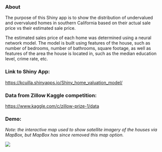 ### About

The purpose of this Shiny app is to show the distribution of undervalued and overvalued homes in southern California based on their actual sale price vs their estimated sale price. 

The estimated sales price of each home was determined using a neural network model. The model is built using features of the house, such as number of bedrooms, number of bathrooms, square footage, as well as features of the area the house is located in, such as the median education level, crime rate, etc.

### Link to Shiny App:
https://kcuilla.shinyapps.io/Shiny_home_valuation_model/

### Data from Zillow Kaggle competition:
https://www.kaggle.com/c/zillow-prize-1/data

### Demo: <br>
<i>Note: the interactive map used to show satellite imagery of the houses via MapBox, but MapBox has since removed this map option.</i>

<img src="https://github.com/kcuilla/Shiny_home_valuation_model/blob/master/homevaluationdemo.gif" algin="center"/>
